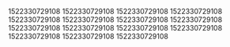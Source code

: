 1522330729108
1522330729108
1522330729108
1522330729108
1522330729108
1522330729108
1522330729108
1522330729108
1522330729108
1522330729108
1522330729108
1522330729108
1522330729108
1522330729108
1522330729108